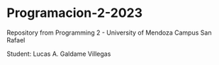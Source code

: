 # Programacion-2-2023

Repository from Programming 2 - University of Mendoza Campus San Rafael

Student: Lucas A. Galdame Villegas